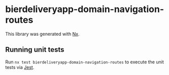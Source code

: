 # bierdeliveryapp-domain-navigation-routes

This library was generated with [Nx](https://nx.dev).

## Running unit tests

Run `nx test bierdeliveryapp-domain-navigation-routes` to execute the unit tests via [Jest](https://jestjs.io).
